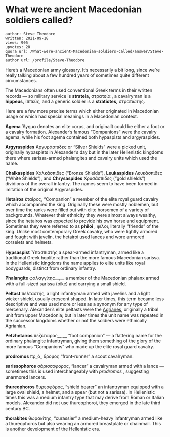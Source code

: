 # What were ancient Macedonian soldiers called?

	author: Steve Theodore
	written: 2021-09-18
	views: 905
	upvotes: 28
	quora url: /What-were-ancient-Macedonian-soldiers-called/answer/Steve-Theodore
	author url: /profile/Steve-Theodore


Here’s a Macedonian army glossary. It’s necessarily a bit long, since we’re really talking about a few hundred years of sometimes quite different circumstances.

The Macedonians often used conventional Greek terms in their written records — so military service is __strateia,__ στρατεία , a cavalryman is a __hippeus,__ ἱππεύς, and a generic soldier is a __stratiotes,__ στρατιώτης.

Here are a few more precise terms which either originated in Macedonian usage or which had special meanings in a Macedonian context.

__Agema__ Ἄγημα denotes an elite corps, and originallt could be either a foot or a cavalry formation. Alexander’s famous “Companions” were the cavalry agema, while his foot agema contained both hypaspists and argyraspides.

__Argyraspides__ Ἀργυράσπιδες or “Silver Shields” were a picked unit, originally hypaspists in Alexander’s day but in the later Hellenistic kingdoms there where sarissa-armed phalangites and cavalry units which used the name.

__Chalkaspides__ Χαλκάσπιδες (“Bronze Shields”), __Leukaspides__ Λευκάσπιδες (“White Shields”), and __Chrysaspides__ Χρυσάσπιδες (“gold shields”) dividions of the overall infantry. The names seem to have been formed in imitation of the original Argyraspides.

__Hetairos__ ἑταῖρος, “Companion” a member of the elite royal guard cavalry which accompanied the king. Originally these were mostly noblemen, but over time the ranks were filled out with elite horsemen of a variety of backgrounds. Whatever their ethnicity they were almost always wealthy, since the hetairos was expected to provide his own horse and equipment. Sometimes they were referred to as __philoi__ , φιλοι, literally “friends” of the king. Unlike most contemporary Greek cavalry, who were lightly armored and fought with javelin, the hetairoi used lances and wore armored corselets and helmets.

__Hypsaspist__ Ὑπασπιστής a spear-armed infantryman, armed like a traditional Greek hoplite rather than the more famous Macedonian sarissa. In the Hellenistic kingdoms the name applies to elite units like royal bodyguards, distinct from ordinary infantry.

__Phalangite__ φαλαγγίτης__,__ a member of the Macedonian phalanx armed with a full-sized sarissa (pike) and carrying a small shield.

__Peltast__ πελταστής, a light infantryman armed with javelins and a light wicker shield, usually crescent shaped. In later times, this term became less descriptive and was used more or less as a synonym for any type of mercenary. Alexander’s elite peltasts were the [Agrianes](https://en.wikipedia.org/wiki/Agrianes), originally a tribal unit from upper Macedonia; but in later times the unit name was repeated in the successor kingdoms whether or not the soldiers were ethnically Agrianian.

__Petzhetairos__ πεζέταιρος__,__ “foot companion” — a flattering name for the ordinary phalangite infantryman, giving them something of the glory of the more famous “Companions” who made up the elite royal guard cavalry.

__prodromos__ πρ_ό_ δρομος “front-runner” a scout cavalryman.

__sarissophoros__ σάρισσοφορος, “lancer” a cavalryman armed with a lance — sometimes this is used interchangeably with _prodromos_ , suggesting unarmored lancers.

__thureophoros__ θυρεοφόρος, “shield bearer” an infantryman equipped with a large oval shield, a helmet, and a spear (but not a sarissa). In Hellenistic times this was a medium infantry type that may derive from Roman or Italian models. Alexander did not use thureophoroi, they emerged in the late third century BC.

__thorakites__ θωρακίτης, “curassier” a medium-heavy infantryman armed like a thureophoros but also wearing an armored breastplate or chainmail. This is another development of the Hellenistic era.

